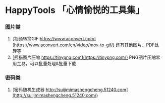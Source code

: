 # HappyTools 「心情愉悦的工具集」

### 图片类
1. [视频转换GIF https://www.aconvert.com](https://www.aconvert.com/cn/video/mov-to-gif/) 还有其他图片、PDF处理等
2. [熊猫图片压缩 https://tinypng.com](https://tinypng.com/) PNG图片压缩常用工具，可以批量处理&批量下载

### 密码类
1. [密码随机生成器 http://suijimimashengcheng.51240.com](http://suijimimashengcheng.51240.com/) 
